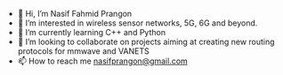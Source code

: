 - 👋 Hi, I’m Nasif Fahmid Prangon
- 👀 I’m interested in wireless sensor networks, 5G, 6G and beyond.
- 🌱 I’m currently learning C++ and Python
- 💞️ I’m looking to collaborate on projects aiming at creating new routing protocols for mmwave and VANETS
- 📫 How to reach me nasifprangon@gmail.com

<!---
nasifprangon/nasifprangon is a ✨ special ✨ repository because its `README.md` (this file) appears on your GitHub profile.
You can click the Preview link to take a look at your changes.
--->
